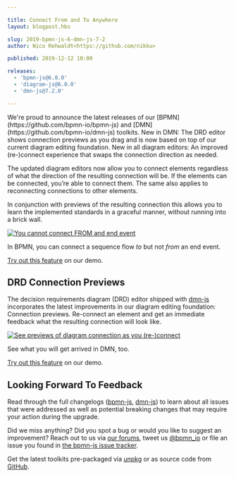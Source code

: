 ```yaml
---

title: Connect From and To Anywhere
layout: blogpost.hbs

slug: 2019-bpmn-js-6-dmn-js-7-2
author: Nico Rehwaldt<https://github.com/nikku>

published: 2019-12-12 10:00

releases:
  - 'bpmn-js@6.0.0'
  - 'diagram-js@6.0.0'
  - 'dmn-js@7.2.0'

---
```


<p class="introduction">
  We're proud to announce the latest releases of our [BPMN](https://github.com/bpmn-io/bpmn-js) and [DMN](https://github.com/bpmn-io/dmn-js) toolkits. New in DMN: The DRD editor shows connection previews as you drag and is now based on top of our current diagram editing foundation. New in all diagram editors: An improved (re-)connect experience that swaps the connection direction as needed.
</p>

<!-- continue -->

The updated diagram editors now allow you to connect elements regardless of what the direction of the resulting connection will be. If the elements can be connected, you’re able to connect them. The same also applies to reconnecting connections to other elements.

In conjunction with previews of the resulting connection this allows you to learn the implemented standards in a graceful manner, without running into a brick wall.

<div class="figure">
  <a href="https://demo.bpmn.io/s/start">
    <img src="{{ assets }}/attachments/blog/2019/007-bpmn-reconnect-end-event.gif" alt="You cannot connect FROM and end event">
  </a>

  <p class="caption">
    In BPMN, you can connect a sequence flow <em>to</em> but not <em>from</em> an end event.
  </p>
</div>

[Try out this feature](https://demo.bpmn.io/s/start) on our demo.


## DRD Connection Previews

The decision requirements diagram (DRD) editor shipped with [dmn-js](https://github.com/bpmn-io/dmn-js) incorporates the latest improvements in our diagram editing foundation: Connection previews. Re-connect an element and get an immediate feedback what the resulting connection will look like.

<div class="figure">
  <a href="https://demo.bpmn.io/dmn/s/check-order">
    <img src="{{ assets }}/attachments/blog/2019/007-dmn-connect-preview.gif" alt="See previews of diagram connection as you (re-)connect">
  </a>

  <p class="caption">
    See what you will get arrived in DMN, too.
  </p>
</div>

[Try out this feature](https://demo.bpmn.io/dmn/s/check-order) on our demo.


## Looking Forward To Feedback

Read through the full changelogs ([bpmn-js](https://github.com/bpmn-io/bpmn-js/blob/main/CHANGELOG.md#600), [dmn-js](https://github.com/bpmn-io/dmn-js/blob/main/packages/dmn-js/CHANGELOG.md#720)) to learn about all issues that were addressed as well as potential breaking changes that may require your action during the upgrade.

Did we miss anything? Did you spot a bug or would you like to suggest an improvement? Reach out to us via [our forums](https://forum.bpmn.io), tweet us [@bpmn_io](https://twitter.com/bpmn_io) or file an issue you found in [the bpmn-js issue tracker](https://github.com/bpmn-io/bpmn-js/issues).

Get the latest toolkits pre-packaged via [unpkg](https://unpkg.com) or as source code from [GitHub](https://github.com/bpmn-io).